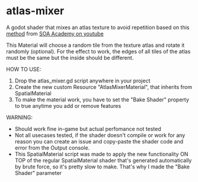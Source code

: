 # atlas-mixer
A godot shader that mixes an atlas texture to avoid repetition based on this [method](https://www.youtube.com/watch?v=SiBhArwW7YU) from [SOA Academy on youtube](https://www.youtube.com/channel/UCFW2qFuZWgAuFmFLHQdJWsA)

This Material will choose a random tile from the texture atlas and rotate it randomly (optional). For the effect to work, the edges of all tiles of the atlas must be the same but the inside should be different.

HOW TO USE:
1. Drop the atlas_mixer.gd script anywhere in your project
2. Create the new custom Resource "AtlasMixerMaterial", that inherits from SpatialMaterial
3. To make the material work, you have to set the "Bake Shader" property to true anytime you add or remove features

WARNING:
- Should work fine in-game but actual perfomance not tested
- Not all usecases tested, if the shader doesn't compile or work for any reason you can create an issue and copy-paste the shader code and error from the Output console.
- This SpatialMaterial script was made to apply the new functionality ON TOP of the regular SpatialMaterial shader that's generated automatically by brute force, so it's pretty slow to make. That's why I made the "Bake Shader" parameter

